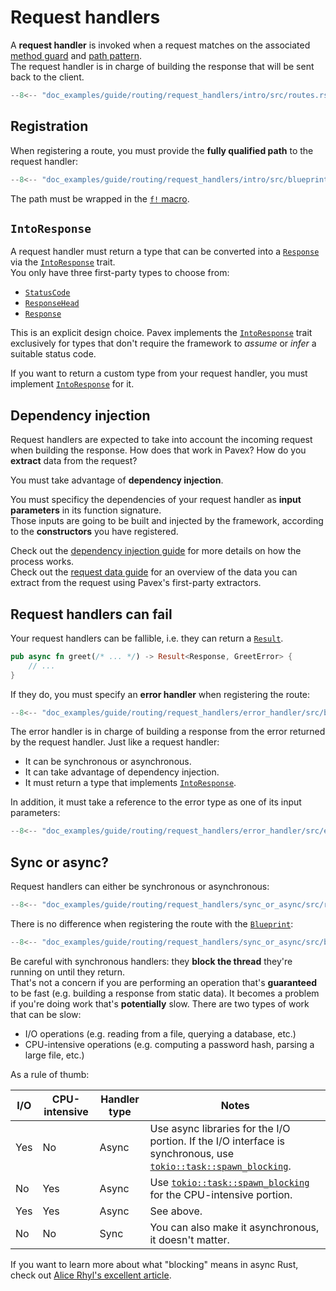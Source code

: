 # Request handlers

A **request handler** is invoked when a request matches on the associated [method guard](method_guards.md) and
[path pattern](path_patterns.md).  
The request handler is in charge of building the response that will be sent back to the client.

```rust hl_lines="6"
--8<-- "doc_examples/guide/routing/request_handlers/intro/src/routes.rs"
```

## Registration

When registering a route, you must provide the **fully qualified path** to the request handler:

```rust hl_lines="6"
--8<-- "doc_examples/guide/routing/request_handlers/intro/src/blueprint.rs"
```

The path must be wrapped in the [`f!` macro][f!].

## `IntoResponse`

A request handler must return a type that can be converted into a [`Response`][Response] via the
[`IntoResponse`][IntoResponse] trait.  
You only have three first-party types to choose from:

- [`StatusCode`][StatusCode]
- [`ResponseHead`][ResponseHead]
- [`Response`][Response]

This is an explicit design choice. Pavex implements the [`IntoResponse`][IntoResponse] trait exclusively for types
that don't require the framework to _assume_ or _infer_ a suitable status code.

If you want to return a custom type from your request handler, you must implement [`IntoResponse`][IntoResponse] for it.

## Dependency injection

Request handlers are expected to take into account the incoming request when building the response. How does that
work in Pavex? How do you **extract** data from the request?

You must take advantage of **dependency injection**.

You must specificy the dependencies of your request handler as **input parameters** in its function signature.  
Those inputs are going to be built and injected by the framework, according to the **constructors** you have registered.

Check out the [dependency injection guide](../dependency_injection/index.md) for more details
on how the process works.  
Check out the [request data guide](../request_data/index.md) for an overview of the data you can extract from the request
using Pavex's first-party extractors.

## Request handlers can fail

Your request handlers can be fallible, i.e. they can return a [`Result`][Result].

```rust
pub async fn greet(/* ... */) -> Result<Response, GreetError> {
    // ...
}
```

If they do, you must specify an **error handler** when registering the route:

```rust hl_lines="7"
--8<-- "doc_examples/guide/routing/request_handlers/error_handler/src/blueprint.rs"
```

The error handler is in charge of building a response from the error returned by the request handler. Just like
a request handler:

- It can be synchronous or asynchronous.
- It can take advantage of dependency injection.
- It must return a type that implements [`IntoResponse`][IntoResponse].

In addition, it must take a reference to the error type as one of its input parameters:

```rust
--8<-- "doc_examples/guide/routing/request_handlers/error_handler/src/error_handler.rs"
```

## Sync or async?

Request handlers can either be synchronous or asynchronous:

```rust
--8<-- "doc_examples/guide/routing/request_handlers/sync_or_async/src/routes.rs"
```

There is no difference when registering the route with the [`Blueprint`][Blueprint]:

```rust
--8<-- "doc_examples/guide/routing/request_handlers/sync_or_async/src/blueprint.rs"
```

Be careful with synchronous handlers: they **block the thread** they're running on until they return.  
That's not a concern if you are performing an operation that's **guaranteed** to be fast
(e.g. building a response from static data).
It becomes a problem if you're doing work that's **potentially** slow.
There are two types of work that can be slow:

- I/O operations (e.g. reading from a file, querying a database, etc.)
- CPU-intensive operations (e.g. computing a password hash, parsing a large file, etc.)

As a rule of thumb:

| I/O | CPU-intensive | Handler type | Notes                                                                                                                              |
| --- | --------------|--------------|------------------------------------------------------------------------------------------------------------------------------------|
| Yes | No            | Async        | Use async libraries for the I/O portion. If the I/O interface is synchronous, use [`tokio::task::spawn_blocking`][spawn_blocking]. |
| No  | Yes           | Async        | Use [`tokio::task::spawn_blocking`][spawn_blocking] for the CPU-intensive portion.                                                 |
| Yes | Yes           | Async        | See above.                                                                                                                         |
| No  | No            | Sync         | You can also make it asynchronous, it doesn't matter.                                                                              |

If you want to learn more about what "blocking" means in async Rust, check out [Alice Rhyl's excellent article](https://ryhl.io/blog/async-what-is-blocking/).

[Blueprint]: ../../api_reference/pavex/blueprint/struct.Blueprint.html
[Blueprint::route]: ../../api_reference/pavex/blueprint/struct.Blueprint.html#method.route
[IntoResponse]: ../../api_reference/pavex/response/trait.IntoResponse.html
[StatusCode]: ../../api_reference/pavex/http/struct.StatusCode.html
[Response]: ../../api_reference/pavex/response/struct.Response.html
[ResponseHead]: ../../api_reference/pavex/response/struct.ResponseHead.html
[spawn_blocking]: https://docs.rs/tokio/latest/tokio/task/fn.spawn_blocking.html
[f!]: ../../api_reference/pavex/macro.f.html
[Result]: https://doc.rust-lang.org/std/result/index.html
